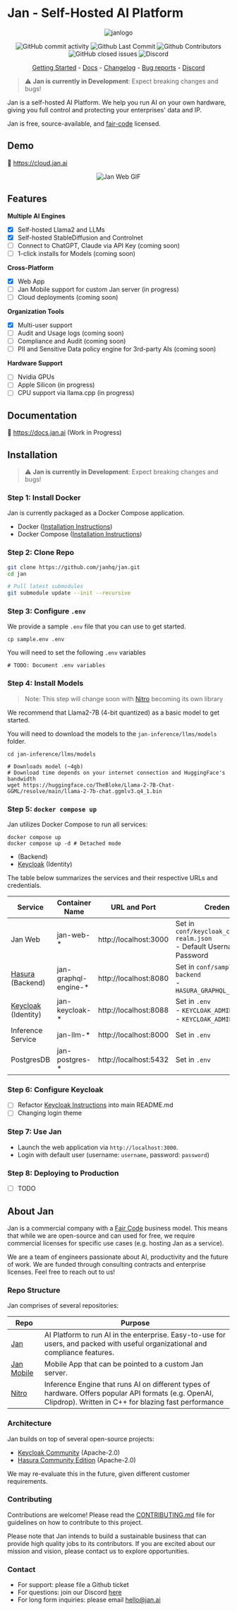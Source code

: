# Jan - Self-Hosted AI Platform

<p align="center">
  <img alt="janlogo" src="https://user-images.githubusercontent.com/69952136/266827788-b37d6f41-fc34-4677-aa1f-3e2ca6d3c91a.png">
</p>

<p align="center">
  <!-- ALL-CONTRIBUTORS-BADGE:START - Do not remove or modify this section -->
  <img alt="GitHub commit activity" src="https://img.shields.io/github/commit-activity/m/janhq/jan"/>
  <img alt="Github Last Commit" src="https://img.shields.io/github/last-commit/janhq/jan"/>
  <img alt="Github Contributors" src="https://img.shields.io/github/contributors/janhq/jan"/>
  <img alt="GitHub closed issues" src="https://img.shields.io/github/issues-closed/janhq/jan"/>
  <img alt="Discord" src="https://img.shields.io/discord/1107178041848909847?label=discord"/>
</p>

<p align="center">
  <a href="https://docs.jan.ai/">Getting Started</a> - <a href="https://docs.jan.ai">Docs</a> 
  - <a href="https://docs.jan.ai/changelog/">Changelog</a> - <a href="https://github.com/janhq/jan/issues">Bug reports</a> - <a href="https://discord.gg/AsJ8krTT3N">Discord</a>
</p>

> ⚠️ **Jan is currently in Development**: Expect breaking changes and bugs!

Jan is a self-hosted AI Platform. We help you run AI on your own hardware, giving you full control and protecting your enterprises' data and IP. 

Jan is free, source-available, and [fair-code](https://faircode.io/) licensed.

## Demo

👋 https://cloud.jan.ai

<p align="center">
  <img src="https://github.com/janhq/jan/assets/69952136/1f9bb48c-2e70-4633-9f68-7881cd925972" alt="Jan Web GIF">
</p>

## Features

**Multiple AI Engines**
- [x] Self-hosted Llama2 and LLMs 
- [x] Self-hosted StableDiffusion and Controlnet
- [ ] Connect to ChatGPT, Claude via API Key (coming soon)
- [ ] 1-click installs for Models (coming soon)

**Cross-Platform**
- [x] Web App
- [ ] Jan Mobile support for custom Jan server (in progress)
- [ ] Cloud deployments (coming soon)

**Organization Tools**
- [x] Multi-user support 
- [ ] Audit and Usage logs (coming soon)
- [ ] Compliance and Audit (coming soon)
- [ ] PII and Sensitive Data policy engine for 3rd-party AIs (coming soon)

**Hardware Support**

- [ ] Nvidia GPUs 
- [ ] Apple Silicon (in progress)
- [ ] CPU support via llama.cpp (in progress)

## Documentation

👋 https://docs.jan.ai (Work in Progress)

## Installation

> ⚠️ **Jan is currently in Development**: Expect breaking changes and bugs!

### Step 1: Install Docker

Jan is currently packaged as a Docker Compose application. 

- Docker ([Installation Instructions](https://docs.docker.com/get-docker/))
- Docker Compose ([Installation Instructions](https://docs.docker.com/compose/install/))

### Step 2: Clone Repo

```bash
git clone https://github.com/janhq/jan.git
cd jan

# Pull latest submodules
git submodule update --init --recursive
```

### Step 3: Configure `.env`

We provide a sample `.env` file that you can use to get started.

```shell
cp sample.env .env
```

You will need to set the following `.env` variables

```shell
# TODO: Document .env variables
```

### Step 4: Install Models

> Note: This step will change soon with [Nitro](https://github.com/janhq/nitro) becoming its own library

We recommend that Llama2-7B (4-bit quantized) as a basic model to get started. 

You will need to download the models to the `jan-inference/llms/models` folder. 

```shell
cd jan-inference/llms/models

# Downloads model (~4gb)
# Download time depends on your internet connection and HuggingFace's bandwidth
wget https://huggingface.co/TheBloke/Llama-2-7B-Chat-GGML/resolve/main/llama-2-7b-chat.ggmlv3.q4_1.bin 
```

### Step 5: `docker compose up`

Jan utilizes Docker Compose to run all services:

```shell
docker compose up
docker compose up -d # Detached mode
```
-  (Backend)
- [Keycloak](https://www.keycloak.org/) (Identity)

The table below summarizes the services and their respective URLs and credentials.

| Service                                          | Container Name       | URL and Port          | Credentials                                                                        |
| ------------------------------------------------ | -------------------- | --------------------- | ---------------------------------------------------------------------------------- |
| Jan Web                                          | jan-web-*            | http://localhost:3000 | Set in `conf/keycloak_conf/example-realm.json` <br />- Default Username / Password |
| [Hasura](https://hasura.io) (Backend)            | jan-graphql-engine-* | http://localhost:8080 | Set in `conf/sample.env_app-backend` <br /> - `HASURA_GRAPHQL_ADMIN_SECRET`        |
| [Keycloak](https://www.keycloak.org/) (Identity) | jan-keycloak-*       | http://localhost:8088 | Set in `.env` <br />- `KEYCLOAK_ADMIN` <br />- `KEYCLOAK_ADMIN_PASSWORD`           |
| Inference Service                                | jan-llm-*            | http://localhost:8000 | Set in `.env`                                                                      |
| PostgresDB                                       | jan-postgres-*       | http://localhost:5432 | Set in `.env`                                                                      |

### Step 6: Configure Keycloak

- [ ] Refactor [Keycloak Instructions](KC.md) into main README.md
- [ ] Changing login theme

### Step 7: Use Jan

- Launch the web application via `http://localhost:3000`.
- Login with default user (username: `username`, password: `password`)

### Step 8: Deploying to Production

- [ ] TODO

## About Jan

Jan is a commercial company with a [Fair Code](https://faircode.io/) business model. This means that while we are open-source and can used for free, we require commercial licenses for specific use cases (e.g. hosting Jan as a service). 

We are a team of engineers passionate about AI, productivity and the future of work. We are funded through consulting contracts and enterprise licenses. Feel free to reach out to us!

### Repo Structure

Jan comprises of several repositories: 

| Repo                                                    | Purpose                                                                                                                                                       |
| ------------------------------------------------------- | ------------------------------------------------------------------------------------------------------------------------------------------------------------- |
| [Jan](https://github.com/janhq/jan)                     | AI Platform to run AI in the enterprise. Easy-to-use for users, and packed with useful organizational and compliance features.                                |
| [Jan Mobile](https://github.com/janhq/jan-react-native) | Mobile App that can be pointed to a custom Jan server.                                                                                                        |
| [Nitro](https://github.com/janhq/nitro)                 | Inference Engine that runs AI on different types of hardware. Offers popular API formats (e.g. OpenAI, Clipdrop). Written in C++ for blazing fast performance |

### Architecture

Jan builds on top of several open-source projects:

- [Keycloak Community](https://github.com/keycloak/keycloak) (Apache-2.0)
- [Hasura Community Edition](https://github.com/hasura/graphql-engine) (Apache-2.0)

We may re-evaluate this in the future, given different customer requirements. 


### Contributing

Contributions are welcome! Please read the [CONTRIBUTING.md](CONTRIBUTING.md) file for guidelines on how to contribute to this project.

Please note that Jan intends to build a sustainable business that can provide high quality jobs to its contributors. If you are excited about our mission and vision, please contact us to explore opportunities. 

### Contact

- For support: please file a Github ticket
- For questions: join our Discord [here](https://discord.gg/FTk2MvZwJH)
- For long form inquiries: please email hello@jan.ai
